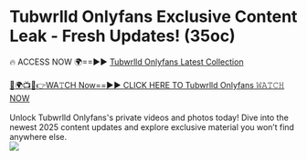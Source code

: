 # Tubwrlld Onlyfans Exclusive Content Leak - Fresh Updates! (35oc)

🔥 ACCESS NOW 🌍==►► <a href="https://tinyurl.com/kvy9nzfs" rel="nofollow">Tubwrlld Onlyfans Latest Collection</a>
<br><br>
[🔴🌍📺📱👉WA𝚃CH Now==►► CLICK HERE TO Tubwrlld Onlyfans 𝚆𝙰𝚃𝙲𝙷 NOW](https://tinyurl.com/kvy9nzfs)
<br><br>
Unlock Tubwrlld Onlyfans's private videos and photos today! Dive into the newest 2025 content updates and explore exclusive material you won’t find anywhere else.
<br>
<a href="https://tinyurl.com/kvy9nzfs" rel="nofollow" data-target="animated-image.originalLink"><img src="https://camo.githubusercontent.com/8a4f000d20f83aca3bf7ec5f350d767afa0574a8a352519fd8cfa583a6f93a33/68747470733a2f2f692e696d6775722e636f6d2f644a486b345a712e676966" data-canonical-src="https://i.imgur.com/dJHk4Zq.gif" style="max-width: 100%; display: inline-block;" data-target="animated-image.originalImage"></a>
<br>
